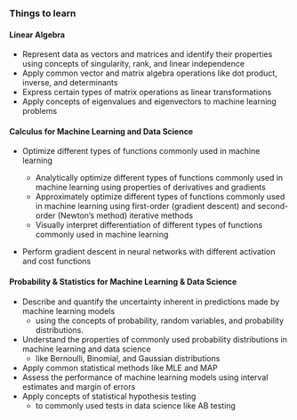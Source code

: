 ### Things to learn

#### Linear Algebra
- Represent data as vectors and matrices and identify their properties using concepts of singularity, rank, and linear independence
- Apply common vector and matrix algebra operations like dot product, inverse, and determinants 
- Express certain types of matrix operations as linear transformations 
- Apply concepts of eigenvalues and eigenvectors to machine learning problems

#### Calculus for Machine Learning and Data Science
- Optimize different types of functions commonly used in machine learning
    -  Analytically optimize different types of functions commonly used in machine learning using properties of derivatives and gradients 
    - Approximately optimize different types of functions commonly used in machine learning using first-order (gradient descent) and second-order (Newton’s method) iterative methods
    - Visually interpret differentiation of different types of functions commonly used in machine learning
    
- Perform gradient descent in neural networks with different activation and cost functions 

#### Probability & Statistics for Machine Learning & Data Science
- Describe and quantify the uncertainty inherent in predictions made by machine learning models
    - using the concepts of probability, random variables, and probability distributions.
- Understand the properties of commonly used probability distributions in machine learning and data science
    - like Bernoulli, Binomial, and Gaussian distributions
- Apply common statistical methods like MLE and MAP
- Assess the performance of machine learning models using interval estimates and margin of errors 
- Apply concepts of statistical hypothesis testing
    - to commonly used tests in data science like AB testing